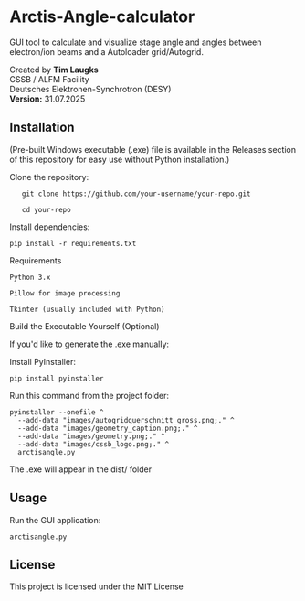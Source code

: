 # Arctis-Angle-calculator
GUI tool to calculate and visualize stage angle and angles between electron/ion beams and a Autoloader grid/Autogrid.

Created by **Tim Laugks**  
CSSB / ALFM Facility  
Deutsches Elektronen-Synchrotron (DESY)  
**Version:** 31.07.2025



## Installation

(Pre-built Windows executable (.exe) file is available in the Releases section of this repository for easy use without Python installation.)



Clone the repository:
```
   git clone https://github.com/your-username/your-repo.git
   
   cd your-repo
```

Install dependencies:

    pip install -r requirements.txt


Requirements

    Python 3.x

    Pillow for image processing

    Tkinter (usually included with Python)
    

Build the Executable Yourself (Optional)

If you'd like to generate the .exe manually:

Install PyInstaller:
```
pip install pyinstaller
```

Run this command from the project folder:
```
pyinstaller --onefile ^
  --add-data "images/autogridquerschnitt_gross.png;." ^
  --add-data "images/geometry_caption.png;." ^
  --add-data "images/geometry.png;." ^
  --add-data "images/cssb_logo.png;." ^
  arctisangle.py
```
The .exe will appear in the dist/ folder


## Usage

Run the GUI application:

```arctisangle.py```




  

## License

This project is licensed under the MIT License
